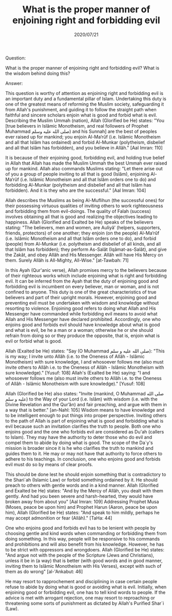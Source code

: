 ﻿---
layout: post
title: "What is the proper manner of enjoining right and forbidding evil"
publisher: "alsalafiyyah@icloud.com"
source: "Majmu' Fatawa wa Maqalat 9/347"
category: [general]
hijri: Dhul-Qa'dah 30, 1441 AH
date: 2020/07/21
shaykhs: Shaykh Ibn Baz
---

Question: 

What is the proper manner of enjoining right and forbidding evil? What is the wisdom behind doing this?

Answer: 

This question is worthy of attention as enjoining right and forbidding evil is an important duty and a fundamental pillar of Islam. Undertaking this duty is one of the greatest means of reforming the Muslim society, safeguarding it from Allah's punishment, and guiding it to follow the straight path when faithful and sincere scholars enjoin what is good and forbid what is evil. Describing the Muslim Ummah (nation), Allah (Glorified be He) states: "You [true believers in Islâmic Monotheism, and real followers of Prophet Muhammad صلى الله عليه وسلم) and his Sunnah] are the best of peoples ever raised up for mankind; you enjoin Al-Ma‘rûf (i.e. Islâmic Monotheism and all that Islâm has ordained) and forbid Al-Munkar (polytheism, disbelief and all that Islâm has forbidden), and you believe in Allâh." [Aal Imran: 110] 

It is because of their enjoining good, forbidding evil, and holding true belief in Allah that Allah has made the Muslim Ummah the best Ummah ever raised up for mankind. Allah also commands Muslims stating: "Let there arise out of you a group of people inviting to all that is good (Islâm), enjoining Al-Ma‘rûf (i.e. Islâmic Monotheism and all that Islâm orders one to do) and forbidding Al-Munkar (polytheism and disbelief and all that Islâm has forbidden). And it is they who are the successful." [Aal Imran: 104] 

Allah describes the Muslims as being Al-Muflihun (the successful ones) for their possessing virtuous qualities of inviting others to work righteousness and forbidding them from evil-doings. The quality of Falah (success) involves obtaining all that is good and realizing the objectives leading to happiness. Allah (Glorified and Exalted be He) speaks of the believers stating: "The believers, men and women, are Auliyâ’ (helpers, supporters, friends, protectors) of one another; they enjoin (on the people) Al-Ma‘rûf (i.e. Islâmic Monotheism and all that Islâm orders one to do), and forbid (people) from Al-Munkar (i.e. polytheism and disbelief of all kinds, and all that Islâm has forbidden); they perform As-Salât (Iqâmat-as-Salât), and give the Zakât, and obey Allâh and His Messenger. Allâh will have His Mercy on them. Surely Allâh is All-Mighty, All-Wise." [at-Tawbah: 71] 

In this Ayah (Qur'anic verse), Allah promises mercy to the believers because of their righteous works which include enjoining what is right and forbidding evil. It can be inferred from the Ayah that the duty of enjoining good and forbidding evil is incumbent on every believer, man or woman, and is not confined to anyone. This duty is one of the great characteristics of true believers and part of their upright morals. However, enjoining good and preventing evil must be undertaken with wisdom and knowledge without resorting to violence. Enjoining good refers to doing what Allah and His Messenger have commanded while forbidding evil means to avoid what Allah and His Messenger have declared prohibited. Accordingly, one who enjoins good and forbids evil should have knowledge about what is good and what is evil, be he a man or a woman; otherwise he or she should refrain from doing so or they produce the opposite, that is, enjoin what is evil or forbid what is good.

Allah (Exalted be He) states: "Say (O Muhammad صلى الله عليه و سلم): "This is my way; I invite unto Allâh (i.e. to the Oneness of Allâh - Islâmic Monotheism) with sure knowledge, I and whosoever follows me (also must invite others to Allâh i.e. to the Oneness of Allâh - Islâmic Monotheism with sure knowledge)." [Yusuf: 108] Allah's (Exalted be He) saying: "I and whosoever follows me (also must invite others to Allâh i.e. to the Oneness of Allâh - Islâmic Monotheism with sure knowledge)." [Yusuf: 108]

Allah (Glorified be He) also states: "Invite (mankind, O Muhammad صلى الله عليه و سلم) to the Way of your Lord (i.e. Islâm) with wisdom (i.e. with the Divine Revelation and the Qur’ân) and fair preaching, and argue with them in a way that is better." [an-Nahl: 105] Wisdom means to have knowledge and to be intelligent enough to put things into proper perspective. Inviting others to the path of Allah is part of enjoining what is good and forbidding what is evil because such an invitation clarifies the truth to people. Both one who enjoins good and the one who forbids evil are considered as Du'ah (callers to Islam). They may have the authority to deter those who do evil and compel them to abide by doing what is good. The scope of the Da`y's mission is broader since it is he who clarifies the truth to mankind and guides them to it. He may or may not have that authority to force others to adhere to his teachings. In conclusion, one who enjoins good and forbids evil must do so by means of clear proofs.

This should be done lest he should enjoin something that is contradictory to the Shari`ah (Islamic Law) or forbid something ordained by it. He should preach to others with gentle words and in a kind manner. Allah (Glorified and Exalted be He) states: "And by the Mercy of Allâh, you dealt with them gently. And had you been severe and harsh-hearted, they would have broken away from about you" [Aal Imran: 109] Addressing Prophet Musa (Moses, peace be upon him) and Prophet Harun (Aaron, peace be upon him), Allah (Glorified be He) states: "And speak to him mildly, perhaps he may accept admonition or fear (Allâh)." [TaHa: 44] 

One who enjoins good and forbids evil has to be lenient with people by choosing gentle and kind words when commanding or forbidding them from doing something. In this way, people will be responsive to his commands and prohibitions and will also benefit from his knowledge. However, he has to be strict with oppressors and wrongdoers. Allah (Glorified be He) states: "And argue not with the people of the Scripture (Jews and Christians), unless it be in (a way) that is better (with good words and in good manner, inviting them to Islâmic Monotheism with His Verses), except with such of them as do wrong" [al-'Ankabut: 46] 

He may resort to rapprochement and disciplining in case certain people refuse to abide by doing what is good or avoiding what is evil. Initially, when enjoining good or forbidding evil, one has to tell kind words to people. If the advice is met with arrogant rejection, one may resort to reproaching or threatening some sorts of punishment as dictated by Allah's Purified Shar`i (Law).


